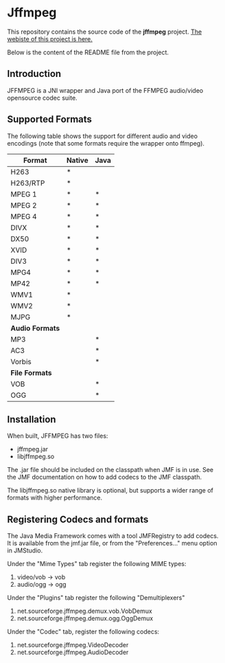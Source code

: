 # Jffmpeg

This repository contains the source code of the **jffmpeg** project. [The webiste of this project is here.](https://jffmpeg.sourceforge.net/download.html)

Below is the content of the README file from the project.

## Introduction

JFFMPEG is a JNI wrapper and Java port of the FFMPEG audio/video opensource codec suite.

## Supported Formats

The following table shows the support for different audio and video
encodings (note that some formats require the wrapper onto ffmpeg).

| Format            | Native | Java |
|-------------------|--------|------|
| H263              | *      |      |
| H263/RTP          | *      |      |
| MPEG 1            | *      | *    |
| MPEG 2            | *      | *    |
| MPEG 4            | *      | *    |
| DIVX              | *      | *    |
| DX50              | *      | *    |
| XVID              | *      | *    |
| DIV3              | *      | *    |
| MPG4              | *      | *    |
| MP42              | *      | *    |
| WMV1              | *      |      |
| WMV2              | *      |      |
| MJPG              | *      |      |
| **Audio Formats** |        |      |
| MP3               |        | *    |
| AC3               |        | *    |
| Vorbis            |        | *    |
| **File Formats**  |        |      |
| VOB               |        | *    |
| OGG               |        | *    |

## Installation

When built, JFFMPEG has two files:
- jffmpeg.jar
- libjffmpeg.so

The .jar file should be included on the classpath when JMF is in use. See the JMF documentation on how to add codecs to the JMF classpath.

The libjffmpeg.so native library is optional, but supports a wider range of formats with higher performance.

## Registering Codecs and formats

The Java Media Framework comes with a tool JMFRegistry to add codecs. It is available from the jmf.jar file, or from the "Preferences..." menu option in JMStudio.

Under the "Mime Types" tab register the following MIME types:
1)   video/vob    ->    vob
2)   audio/ogg    ->    ogg

Under the "Plugins" tab register the following "Demultiplexers"

1)   net.sourceforge.jffmpeg.demux.vob.VobDemux
2)   net.sourceforge.jffmpeg.demux.ogg.OggDemux

Under the "Codec" tab, register the following codecs:

1)   net.sourceforge.jffmpeg.VideoDecoder
2)   net.sourceforge.jffmpeg.AudioDecoder
